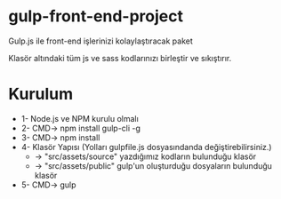 # gulp-front-end-project
Gulp.js ile front-end işlerinizi kolaylaştıracak paket

Klasör altındaki tüm js ve sass kodlarınızı birleştir ve sıkıştırır.


# Kurulum
- 1- Node.js ve NPM kurulu olmalı
- 2- CMD-> npm install gulp-cli -g
- 3- CMD-> npm install
- 4- Klasör Yapısı (Yolları gulpfile.js dosyasındanda değiştirebilirsiniz.)
  - -> "src/assets/source" yazdığımız kodların bulunduğu klasör
  - -> "src/assets/public" gulp'un oluşturduğu dosyaların bulunduğu klasör	
- 5- CMD-> gulp
